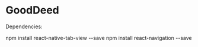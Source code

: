 # GoodDeed

Dependencies:

npm install react-native-tab-view --save
npm install react-navigation --save

